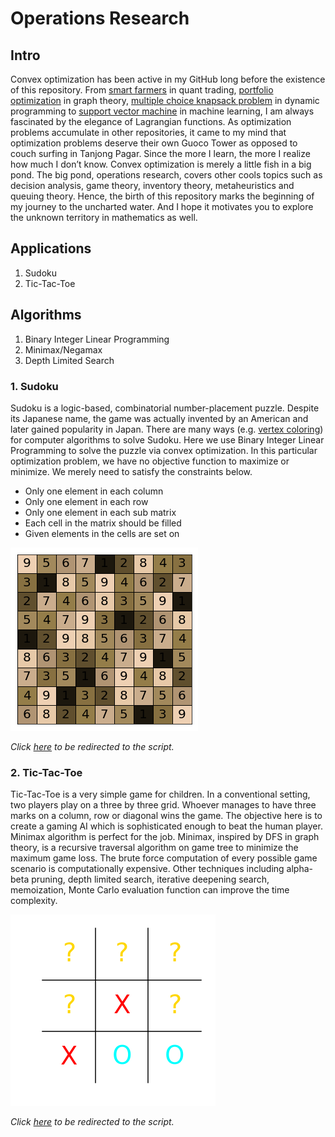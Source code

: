 # Operations Research

## Intro

Convex optimization has been active in my GitHub long before the existence of this repository. From <a href=https://github.com/je-suis-tm/quant-trading/tree/master/Smart%20Farmers%20project>smart farmers</a> in quant trading, <a href=https://github.com/je-suis-tm/graph-theory/tree/master/Portfolio%20Optimization%20project>portfolio optimization</a> in graph theory, <a href=https://github.com/je-suis-tm/recursion-and-dynamic-programming/blob/master/knapsack%20multiple%20choice.jl>multiple choice knapsack problem</a> in dynamic programming to <a href=https://github.com/je-suis-tm/machine-learning/blob/master/binary%20support%20vector%20machine.ipynb>support vector machine</a> in machine learning, I am always fascinated by the elegance of Lagrangian functions. As optimization problems accumulate in other repositories, it came to my mind that optimization problems deserve their own Guoco Tower as opposed to couch surfing in Tanjong Pagar. Since the more I learn, the more I realize how much I don’t know. Convex optimization is merely a little fish in a big pond. The big pond, operations research, covers other cools topics such as decision analysis, game theory, inventory theory, metaheuristics and queuing theory. Hence, the birth of this repository marks the beginning of my journey to the uncharted water. And I hope it motivates you to explore the unknown territory in mathematics as well.

## Applications

1. Sudoku
2. Tic-Tac-Toe

## Algorithms

1. Binary Integer Linear Programming
2. Minimax/Negamax
3. Depth Limited Search

### 1. Sudoku

Sudoku is a logic-based, combinatorial number-placement puzzle. Despite its Japanese name, the game was actually invented by an American and later gained popularity in Japan. There are many ways (e.g. <a href=https://github.com/je-suis-tm/graph-theory/blob/master/sudoku.ipynb>vertex coloring</a>) for computer algorithms to solve Sudoku. Here we use Binary Integer Linear Programming to solve the puzzle via convex optimization. In this particular optimization problem, we have no objective function to maximize or minimize. We merely need to satisfy the constraints below.

* Only one element in each column
* Only one element in each row
* Only one element in each sub matrix
* Each cell in the matrix should be filled
* Given elements in the cells are set on

![alt text](https://github.com/je-suis-tm/operations-research/blob/main/preview/sudoku.png)

*Click <a href=https://github.com/je-suis-tm/operations-research/blob/main/sudoku.ipynb>here</a> to be redirected to the script.*

### 2. Tic-Tac-Toe

Tic-Tac-Toe is a very simple game for children. In a conventional setting, two players play on a three by three grid. Whoever manages to have three marks on a column, row or diagonal wins the game. The objective here is to create a gaming AI which is sophisticated enough to beat the human player. Minimax algorithm is perfect for the job. Minimax, inspired by DFS in graph theory, is a recursive traversal algorithm on game tree to minimize the maximum game loss. The brute force computation of every possible game scenario is computationally expensive. Other techniques including alpha-beta pruning, depth limited search, iterative deepening search, memoization, Monte Carlo evaluation function can improve the time complexity.

![alt text](https://github.com/je-suis-tm/operations-research/blob/main/preview/tictactoe.png)

*Click <a href=https://github.com/je-suis-tm/operations-research/blob/main/tictactoe.ipynb>here</a> to be redirected to the script.*

